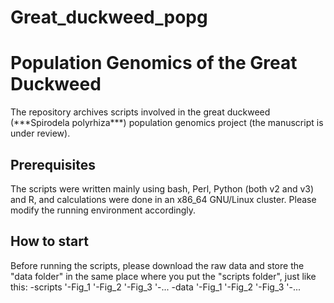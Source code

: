 # Great_duckweed_popg

<h1> Population Genomics of the Great Duckweed </h1>
The repository archives scripts involved in the great duckweed (***Spirodela polyrhiza***) population genomics project (the manuscript is under review).

<h2> Prerequisites </h2>
The scripts were written mainly using bash, Perl, Python (both v2 and v3) and R, and calculations were done in an x86_64 GNU/Linux cluster. Please modify the running environment accordingly.

<h2> How to start </h2>
Before running the scripts, please download the raw data and store the "data folder" in the same place where you put the "scripts folder", just like this:
-scripts
 '-Fig_1
 '-Fig_2
 '-Fig_3
 '-...
-data
 '-Fig_1
 '-Fig_2
 '-Fig_3
 '-...

